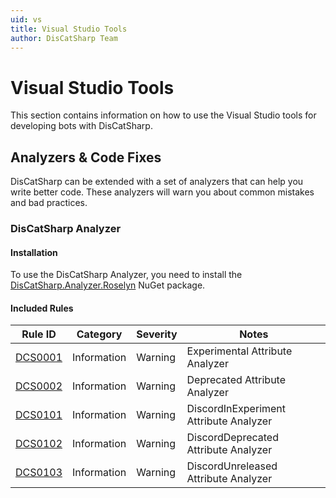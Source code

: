 ```yaml
---
uid: vs
title: Visual Studio Tools
author: DisCatSharp Team
---
```


# Visual Studio Tools

This section contains information on how to use the Visual Studio tools for developing bots with DisCatSharp.

## Analyzers & Code Fixes

DisCatSharp can be extended with a set of analyzers that can help you write better code. These analyzers will warn you about common mistakes and bad practices.

### DisCatSharp Analyzer

#### Installation

To use the DisCatSharp Analyzer, you need to install the [DisCatSharp.Analyzer.Roselyn](https://www.nuget.org/packages/DisCatSharp.Analyzer.Roselyn) NuGet package.

#### Included Rules

Rule ID | Category | Severity | Notes
--------|----------|----------|-------
[DCS0001](xref:vs_analyzer_dcs_0001) | Information | Warning | Experimental Attribute Analyzer
[DCS0002](xref:vs_analyzer_dcs_0002) | Information | Warning | Deprecated Attribute Analyzer
[DCS0101](xref:vs_analyzer_dcs_0101) | Information | Warning | DiscordInExperiment Attribute Analyzer
[DCS0102](xref:vs_analyzer_dcs_0102) | Information | Warning | DiscordDeprecated Attribute Analyzer
[DCS0103](xref:vs_analyzer_dcs_0103) | Information | Warning | DiscordUnreleased Attribute Analyzer
